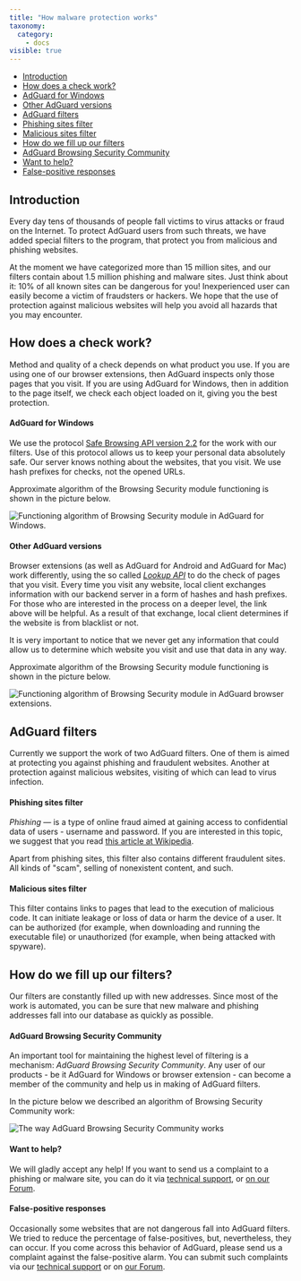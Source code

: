 ```yaml
---
title: "How malware protection works"
taxonomy:
  category:
    - docs
visible: true
---
```


- [Introduction](#introduction)
- [How does a check work?](#securityCheck)
- [AdGuard for Windows](#desktop)
- [Other AdGuard versions](#other)
- [AdGuard filters](#filters)
- [Phishing sites filter](#phishing)
- [Malicious sites filter](#malware)
- [How do we fill up our filters](#filtersUpdate)
- [AdGuard Browsing Security Community](#community)
- [Want to help?](#submissions)
- [False-positive responses](#falsePositive)

<a name="introduction"></a>

## Introduction

Every day tens of thousands of people fall victims to virus attacks or fraud on the Internet. To protect AdGuard users from such threats, we have added special filters to the program, that protect you from malicious and phishing websites.

At the moment we have categorized more than 15 million sites, and our filters contain about 1.5 million phishing and malware sites. Just think about it: 10% of all known sites can be dangerous for you! Inexperienced user can easily become a victim of fraudsters or hackers. We hope that the use of protection against malicious websites will help you avoid all hazards that you may encounter.

<a name="securityCheck"></a>

## How does a check work?

Method and quality of a check depends on what product you use. If you are using one of our browser extensions, then AdGuard inspects only those pages that you visit. If you are using AdGuard for Windows, then in addition to the page itself, we check each object loaded on it, giving you the best protection.

<a name="desktop"></a>

#### AdGuard for Windows

We use the protocol [Safe Browsing API version 2.2](https://code.google.com/p/google-safe-browsing/wiki/Protocolv2Spec) for the work with our filters. Use of this protocol allows us to keep your personal data absolutely safe. Our server knows nothing about the websites, that you visit. We use hash prefixes for checks, not the opened URLs.

Approximate algorithm of the Browsing Security module functioning is shown in the picture below.

![Functioning algorithm of Browsing Security module in AdGuard for Windows.](https://images.adguard.com/public/Adguard/En/Articles/safebrowsing_adguard_for_windows.png)

<a name="other"></a>

#### Other AdGuard versions

Browser extensions (as well as AdGuard for Android and AdGuard for Mac) work differently, using the so called [_Lookup API_](https://github.com/AdguardTeam/AdguardForAndroid/issues/162) to do the check of pages that you visit. Every time you visit any website, local client exchanges information with our backend server in a form of hashes and hash prefixes. For those who are interested in the process on a deeper level, the link above will be helpful. As a result of that exchange, local client determines if the website is from blacklist or not.

It is very important to notice that we never get any information that could allow us to determine which website you visit and use that data in any way.

Approximate algorithm of the Browsing Security module functioning is shown in the picture below.

![Functioning algorithm of Browsing Security module in AdGuard browser extensions.](https://images.adguard.com/public/Adguard/En/Articles/safebrowsing_extension.png)

<a name="filters"></a>

## AdGuard filters

Currently we support the work of two AdGuard filters. One of them is aimed at protecting you against phishing and fraudulent websites. Another at protection against malicious websites, visiting of which can lead to virus infection.

<a name="phishing"></a>

#### Phishing sites filter

_Phishing_ — is a type of online fraud aimed at gaining access to confidential data of users - username and password. If you are interested in this topic, we suggest that you read [this article at Wikipedia](http://en.wikipedia.org/wiki/Phishing).

Apart from phishing sites, this filter also contains different fraudulent sites. All kinds of "scam", selling of nonexistent content, and such.

<a name="malware"></a>

#### Malicious sites filter

This filter contains links to pages that lead to the execution of malicious code. It can initiate leakage or loss of data or harm the device of a user. It can be authorized (for example, when downloading and running the executable file) or unauthorized (for example, when being attacked with spyware).

<a name="filtersUpdate"></a>

## How do we fill up our filters?

Our filters are constantly filled up with new addresses. Since most of the work is automated, you can be sure that new malware and phishing addresses fall into our database as quickly as possible.

<a name="community"></a>

#### AdGuard Browsing Security Community

An important tool for maintaining the highest level of filtering is a mechanism: _AdGuard Browsing Security Community_. Any user of our products - be it AdGuard for Windows or browser extension - can become a member of the community and help us in making of AdGuard filters.

In the picture below we described an algorithm of Browsing Security Community work:

![The way AdGuard Browsing Security Community works](https://images.adguard.com/public/Adguard/En/Articles/browsing_security_community.png)

<a name="submissions"></a>

#### Want to help?

We will gladly accept any help! If you want to send us a complaint to a phishing or malware site, you can do it via [technical support](mailto:support@adguard.com), or [on our Forum](http://forum.adguard.com/).

<a name="falsePositive"></a>

#### False-positive responses

Occasionally some websites that are not dangerous fall into AdGuard filters. We tried to reduce the percentage of false-positives, but, nevertheless, they can occur. If you come across this behavior of AdGuard, please send us a complaint against the false-positive alarm. You can submit such complaints via our [technical support](mailto:support@adguard.com) or on [our Forum](http://forum.adguard.com/).
